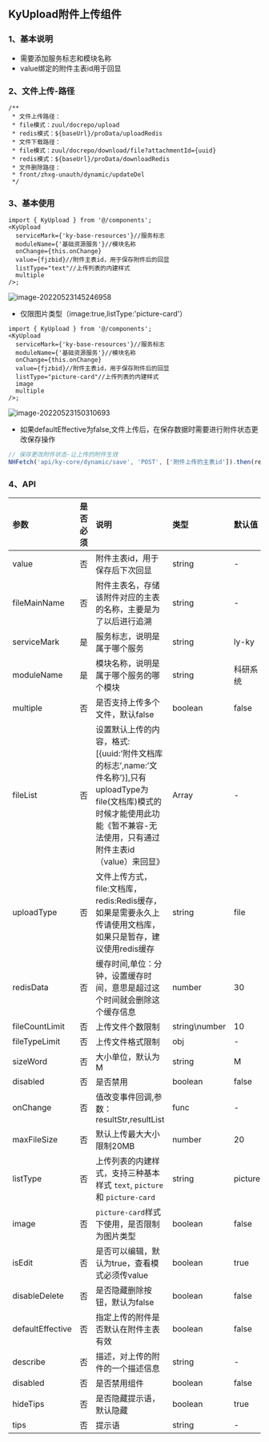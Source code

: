 ## KyUpload附件上传组件

### 1、基本说明

- 需要添加服务标志和模块名称
- value绑定的附件主表id用于回显

### 2、文件上传-路径

```
/**
 * 文件上传路径：
 * file模式：zuul/docrepo/upload
 * redis模式：${baseUrl}/proData/uploadRedis
 * 文件下载路径：
 * file模式：zuul/docrepo/download/file?attachmentId={uuid}
 * redis模式：${baseUrl}/proData/downloadRedis
 * 文件删除路径：
 * front/zhxg-unauth/dynamic/updateDel
 */
```

### 3、基本使用

```react
import { KyUpload } from '@/components';
<KyUpload
  serviceMark={'ky-base-resources'}//服务标志
  moduleName={'基础资源服务'}//模块名称
  onChange={this.onChange}
  value={fjzbid}//附件主表id，用于保存附件后的回显
  listType="text"//上传列表的内建样式
  multiple
/>;
```

![image-20220523145246958](https://s2.loli.net/2022/08/15/YXd2nE9Sierfgtz.png)

- 仅限图片类型（image:true,listType:'picture-card'）

```react
import { KyUpload } from '@/components';
<KyUpload
  serviceMark={'ky-base-resources'}//服务标志
  moduleName={'基础资源服务'}//模块名称
  onChange={this.onChange}
  value={fjzbid}//附件主表id，用于保存附件后的回显
  listType="picture-card"//上传列表的内建样式
  image
  multiple
/>;
```

![image-20220523150310693](https://s2.loli.net/2022/08/15/K8dyh4mMAna1VPr.png)

- 如果defaultEffective为false,文件上传后，在保存数据时需要进行附件状态更改保存操作

```js
// 保存更改附件状态-让上传的附件生效
NHFetch('api/ky-core/dynamic/save', 'POST', ['附件上传的主表id']).then(res => {});
```

### 4、API

| 参数             | 是否必须 | 说明                                                         | 类型          | 默认值   |
| :--------------- | :------- | :----------------------------------------------------------- | :------------ | :------- |
| value            | 否       | 附件主表id，用于保存后下次回显                               | string        | -        |
| fileMainName     | 否       | 附件主表名，存储该附件对应的主表的名称，主要是为了以后进行追溯 | string        | -        |
| serviceMark      | 是       | 服务标志，说明是属于哪个服务                                 | string        | ly-ky    |
| moduleName       | 是       | 模块名称，说明是属于哪个服务的哪个模块                       | string        | 科研系统 |
| multiple         | 否       | 是否支持上传多个文件，默认false                              | boolean       | false    |
| fileList         | 否       | 设置默认上传的内容，格式:[{uuid:’附件文档库的标志’,name:’文件名称’}],只有uploadType为file(文档库)模式的时候才能使用此功能《暂不兼容-无法使用，只有通过附件主表id（value）来回显》 | Array         | -        |
| uploadType       | 否       | 文件上传方式，file:文档库，redis:Redis缓存，如果是需要永久上传请使用文档库，如果只是暂存，建议使用redis缓存 | string        | file     |
| redisData        | 否       | 缓存时间,单位：分钟，设置缓存时间，意思是超过这个时间就会删除这个缓存信息 | number        | 30       |
| fileCountLimit   | 否       | 上传文件个数限制                                             | string\number | 10       |
| fileTypeLimit    | 否       | 上传文件格式限制                                             | obj           | -        |
| sizeWord         | 否       | 大小单位，默认为M                                            | string        | M        |
| disabled         | 否       | 是否禁用                                                     | boolean       | false    |
| onChange         | 否       | 值改变事件回调,参数：resultStr,resultList                    | func          | -        |
| maxFileSize      | 否       | 默认上传最大大小限制20MB                                     | number        | 20       |
| listType         | 否       | 上传列表的内建样式，支持三种基本样式 `text`, `picture` 和 `picture-card` | string        | picture  |
| image            | 否       | `picture-card`样式下使用，是否限制为图片类型                 | boolean       | false    |
| isEdit           | 否       | 是否可以编辑，默认为true，查看模式必须传value                | boolean       | true     |
| disableDelete    | 否       | 是否隐藏删除按钮，默认为false                                | boolean       | false    |
| defaultEffective | 否       | 指定上传的附件是否默认在附件主表有效                         | boolean       | false    |
| describe         | 否       | 描述，对上传的附件的一个描述信息                             | string        | -        |
| disabled         | 否       | 是否禁用组件                                                 | boolean       | false    |
| hideTips         | 否       | 是否隐藏提示语，默认隐藏                                     | boolean       | true     |
| tips             | 否       | 提示语                                                       | string        | -        |

